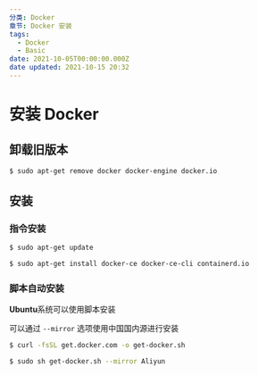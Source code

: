 ```yaml
---
分类: Docker
章节: Docker 安装
tags:
  - Docker
  - Basic
date: 2021-10-05T00:00:00.000Z
date updated: 2021-10-15 20:32
---
```


# 安装 Docker

## 卸载旧版本

```bash
$ sudo apt-get remove docker docker-engine docker.io
```

## 安装

### 指令安装

```bash
$ sudo apt-get update

$ sudo apt-get install docker-ce docker-ce-cli containerd.io
```

### 脚本自动安装

**Ubuntu**系统可以使用脚本安装

可以通过 `--mirror` 选项使用中国国内源进行安装

```bash
$ curl -fsSL get.docker.com -o get-docker.sh

$ sudo sh get-docker.sh --mirror Aliyun
```
